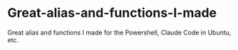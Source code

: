 # Great-alias-and-functions-I-made
Great alias and functions I made for the Powershell, Claude Code in Ubuntu, etc.
